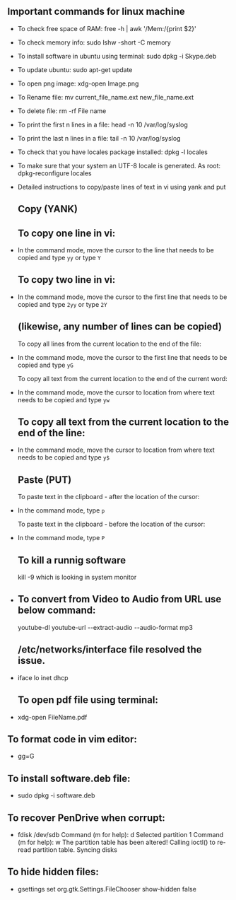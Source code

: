 ## Important commands for linux machine

* To check free space of RAM: free -h | awk '/Mem:/{print $2}'
* To check memory info: sudo lshw -short -C memory
* To install software in ubuntu using terminal: sudo dpkg -i Skype.deb
* To update ubuntu: sudo apt-get update
* To open png image: xdg-open Image.png
* To Rename file: mv current_file_name.ext new_file_name.ext
* To delete file: rm -rf File name
* To print the first n lines in a file: head -n 10 /var/log/syslog
* To print the last n lines in a file: tail -n 10 /var/log/syslog
* To check that you have locales package installed: dpkg -l locales
* To make sure that your system an UTF-8 locale is generated. As root: dpkg-reconfigure locales

* Detailed instructions to copy/paste lines of text in vi using yank and put
  ## Copy (YANK)
  ## To copy one line in vi:
* In the command mode, move the cursor to the line that needs to be copied and type `yy` or type `Y`
  
  ## To copy two line in vi:
* In the command mode, move the cursor to the first line that needs to be copied and type `2yy` or type `2Y`

  ## (likewise, any number of lines can be copied)
  To copy all lines from the current location to the end of the file:
* In the command mode, move the cursor to the first line that needs to be copied and type `yG` 
  
  To copy all text from the current location to the end of the current word:
* In the command mode, move the cursor to location from where text needs to be copied and type `yw`

  ## To copy all text from the current location to the end of the line:
* In the command mode, move the cursor to location from where text needs to be copied and type `y$`

  ## Paste (PUT)
  To paste text in the clipboard - after the location of the cursor:
* In the command mode, type `p`

  To paste text in the clipboard - before the location of the cursor:
* In the command mode, type `P`

  ## To kill a runnig software
  kill -9 <ID> which is looking in system monitor

* ## To convert from Video to Audio from URL use below command:
  youtube-dl youtube-url --extract-audio --audio-format mp3  

  ## /etc/networks/interface file resolved the issue.
* iface lo inet dhcp

  ## To open pdf file using terminal:
* xdg-open FileName.pdf
 
 ## To format code in vim editor:
* gg=G

 ## To install software.deb file:
* sudo dpkg -i software.deb

 ## To recover PenDrive when corrupt:
 * fdisk /dev/sdb 
Command (m for help): d 
Selected partition 1 
Command (m for help): w 
The partition table has been altered! 
Calling ioctl() to re-read partition table. 
Syncing disks 

 ## To hide hidden files:
 * gsettings set org.gtk.Settings.FileChooser show-hidden false
